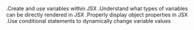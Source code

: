 .Create and use variables within JSX
.Understand what types of variables can be directly rendered in JSX
.Properly display object properties in JSX
.Use conditional statements to dynamically change variable values